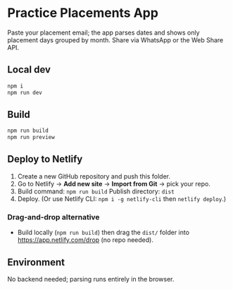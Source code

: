 # Practice Placements App

Paste your placement email; the app parses dates and shows only placement days grouped by month. Share via WhatsApp or the Web Share API.

## Local dev
```bash
npm i
npm run dev
```

## Build
```bash
npm run build
npm run preview
```

## Deploy to Netlify
1. Create a new GitHub repository and push this folder.
2. Go to Netlify → **Add new site** → **Import from Git** → pick your repo.
3. Build command: `npm run build`
   Publish directory: `dist`
4. Deploy. (Or use Netlify CLI: `npm i -g netlify-cli` then `netlify deploy`.)

### Drag‑and‑drop alternative
- Build locally (`npm run build`) then drag the `dist/` folder into https://app.netlify.com/drop (no repo needed).

## Environment
No backend needed; parsing runs entirely in the browser.

